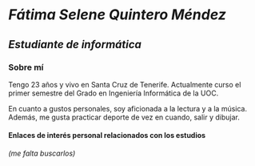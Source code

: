 # _Fátima Selene Quintero Méndez_
## _Estudiante de informática_
### **Sobre mí**
Tengo 23 años y vivo en Santa Cruz de Tenerife. Actualmente curso el primer semestre del Grado en Ingeniería Informática de la UOC.  

En cuanto a gustos personales, soy aficionada a la lectura y a la música. Además, me gusta practicar deporte de vez en cuando, salir y dibujar. 

#### Enlaces de interés personal relacionados con los estudios
_(me falta buscarlos)_
